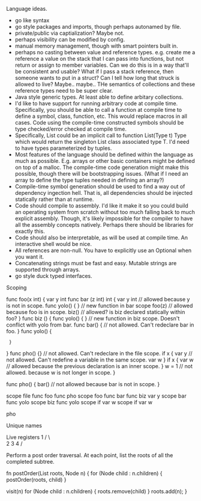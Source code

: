 
Language ideas.
- go like syntax
- go style packages and imports, though perhaps autonamed by file.
- private/public via captialization? Maybe not.
- perhaps visibility can be modified by config.
- manual memory management, though with smart pointers built in.
- perhaps no casting between value and reference types. e.g. create me a reference
  a value on the stack that I can pass into functions, but not return or assign to
  member variables. Can we do this is in a way that'll be consistent and usable?
  What if I pass a stack reference, then someone wants to put in a struct? Can I tell how
  long that struck is allowed to live? Maybe.. maybe..
  THe semantics of collections and these reference types need to be super clear.
- Java style generic types. At least able to define arbitary collections.
- I'd like to have support for running arbitrary code at compile time.
  Specifically, you should be able to call a function at compile time to
  define a symbol, class, function, etc. This would replace macros in all cases.
  Code using the compile-time constructed symbols should be type checked/error checked
  at compile time.
- Specifically, List<Foo> could be an implicit call to function List(Type t) Type
  which would return the singleton List class associated type T.
  I'd need to have types parameterized by tuples.
- Most features of the language should be defined within the language as much as possible.
  E.g. arrays or other basic containers might be defined on top of a malloc. The
  compile-time code generation might make this possible, though there will be bootstrapping
  issues. (What if I need an array to define the type tuples needed in defining an array?)
- Compile-time symbol generation should be used to find a way out of dependency ingection hell.
  That is, all dependencies should be injected statically rather than at runtime.
- Code should compile to assembly. I'd like it make it so you could build an operating system from
  scratch without too much falling back to much explicit assembly. Though, it's likely impossible
  for the compiler to have all the assembly concepts natively. Perhaps there should be libraries for
  exactly this.
- Code should also be interpretable, as will be used at compile time. An interactive shell would be nice.
- All references are non-null. You have to explicitly use an Optional<T> when you want it.
- Concatenating strings must be fast and easy. Mutable strings are supported through arrays.
- go style duck typed interfaces.


Scoping

func foo(x int) {
  var y int
  func bar (z int) int {
     var y int // allowed because y is not in scope.
     func yolo() { } // new function in bar scope
     foo(z) // allowed because foo is in scope.
     biz() // allowed? is biz declared statically within foo?
  }
  func biz () {
     func yolo() { } // new function in biz scope. Doesn't conflict with yolo from bar.
     func bar() { // not allowed. Can't redeclare bar in foo.
     }
     func yolo() {

     }
  }
  func pho() {} // not allowed. Can't redeclare in the file scope.
  if x {
    var y // not allowed. Can't redefine a variable in the same scope.
    var w
  }
  if x {
    var w // allowed because the previous declaration is an inner scope.
  }
  w = 1 // not allowed. because w is not longer in scope.
}

func pho() {
  bar() // not allowed because bar is not in scope.
}

scope file
  func foo
  func pho
  scope foo
    func bar
    func biz
    var y
    scope bar
      func yolo
    scope biz
      func yolo
    scope if
      var w
    scope if
      var w

  pho

Unique names


Live registers
   1
 /   \ \
2     3  4
     /

Perform a post order traversal.
At each point, list the roots of all the completed subtree.

fn postOrder(List roots, Node n) {
  for (Node child : n.children) {
    postOrder(roots, child)
  }

  visit(n)
  for (Node child : n.children) {
    roots.remove(child)
  }
  roots.add(n);
}